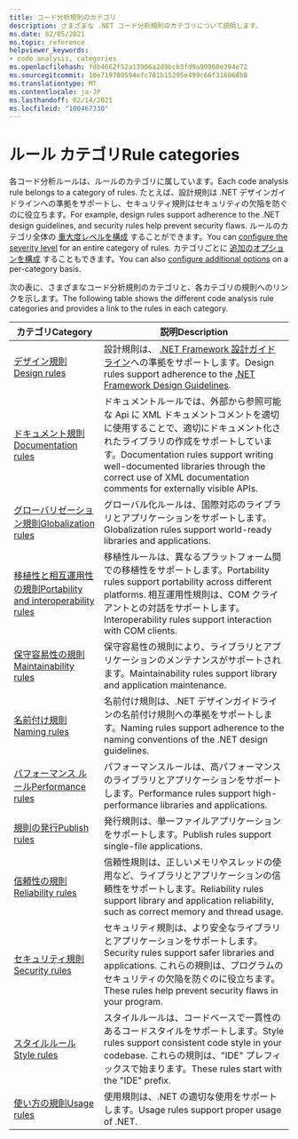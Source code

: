 ```yaml
---
title: コード分析規則のカテゴリ
description: さまざまな .NET コード分析規則のカテゴリについて説明します。
ms.date: 02/05/2021
ms.topic: reference
helpviewer_keywords:
- code analysis, categories
ms.openlocfilehash: fdb4662f52a13906a2d9bcb3fd9a90860e394e72
ms.sourcegitcommit: 10e719780594efc781b15295e499c66f316068b8
ms.translationtype: MT
ms.contentlocale: ja-JP
ms.lasthandoff: 02/14/2021
ms.locfileid: "100467330"
---
```

# <a name="rule-categories"></a><span data-ttu-id="dbc26-103">ルール カテゴリ</span><span class="sxs-lookup"><span data-stu-id="dbc26-103">Rule categories</span></span>

<span data-ttu-id="dbc26-104">各コード分析ルールは、ルールのカテゴリに属しています。</span><span class="sxs-lookup"><span data-stu-id="dbc26-104">Each code analysis rule belongs to a category of rules.</span></span> <span data-ttu-id="dbc26-105">たとえば、設計規則は .NET デザインガイドラインへの準拠をサポートし、セキュリティ規則はセキュリティの欠陥を防ぐのに役立ちます。</span><span class="sxs-lookup"><span data-stu-id="dbc26-105">For example, design rules support adherence to the .NET design guidelines, and security rules help prevent security flaws.</span></span> <span data-ttu-id="dbc26-106">ルールのカテゴリ全体の [重大度レベルを構成](configuration-options.md#scope) することができます。</span><span class="sxs-lookup"><span data-stu-id="dbc26-106">You can [configure the severity level](configuration-options.md#scope) for an entire category of rules.</span></span> <span data-ttu-id="dbc26-107">カテゴリごとに [追加のオプションを構成](code-quality-rule-options.md#category-of-rules) することもできます。</span><span class="sxs-lookup"><span data-stu-id="dbc26-107">You can also [configure additional options](code-quality-rule-options.md#category-of-rules) on a per-category basis.</span></span>

<span data-ttu-id="dbc26-108">次の表に、さまざまなコード分析規則のカテゴリと、各カテゴリの規則へのリンクを示します。</span><span class="sxs-lookup"><span data-stu-id="dbc26-108">The following table shows the different code analysis rule categories and provides a link to the rules in each category.</span></span>

| <span data-ttu-id="dbc26-109">カテゴリ</span><span class="sxs-lookup"><span data-stu-id="dbc26-109">Category</span></span> | <span data-ttu-id="dbc26-110">説明</span><span class="sxs-lookup"><span data-stu-id="dbc26-110">Description</span></span> |
| - | - |
| [<span data-ttu-id="dbc26-111">デザイン規則</span><span class="sxs-lookup"><span data-stu-id="dbc26-111">Design rules</span></span>](quality-rules/design-warnings.md) | <span data-ttu-id="dbc26-112">設計規則は、 [.NET Framework 設計ガイドライン](../../standard/design-guidelines/index.md)への準拠をサポートします。</span><span class="sxs-lookup"><span data-stu-id="dbc26-112">Design rules support adherence to the [.NET Framework Design Guidelines](../../standard/design-guidelines/index.md).</span></span> |
| [<span data-ttu-id="dbc26-113">ドキュメント規則</span><span class="sxs-lookup"><span data-stu-id="dbc26-113">Documentation rules</span></span>](quality-rules/documentation-warnings.md) | <span data-ttu-id="dbc26-114">ドキュメントルールでは、外部から参照可能な Api に XML ドキュメントコメントを適切に使用することで、適切にドキュメント化されたライブラリの作成をサポートしています。</span><span class="sxs-lookup"><span data-stu-id="dbc26-114">Documentation rules support writing well-documented libraries through the correct use of XML documentation comments for externally visible APIs.</span></span> |
| [<span data-ttu-id="dbc26-115">グローバリゼーション規則</span><span class="sxs-lookup"><span data-stu-id="dbc26-115">Globalization rules</span></span>](quality-rules/globalization-warnings.md) | <span data-ttu-id="dbc26-116">グローバル化ルールは、国際対応のライブラリとアプリケーションをサポートします。</span><span class="sxs-lookup"><span data-stu-id="dbc26-116">Globalization rules support world-ready libraries and applications.</span></span> |
| [<span data-ttu-id="dbc26-117">移植性と相互運用性の規則</span><span class="sxs-lookup"><span data-stu-id="dbc26-117">Portability and interoperability rules</span></span>](quality-rules/interoperability-warnings.md) | <span data-ttu-id="dbc26-118">移植性ルールは、異なるプラットフォーム間での移植性をサポートします。</span><span class="sxs-lookup"><span data-stu-id="dbc26-118">Portability rules support portability across different platforms.</span></span> <span data-ttu-id="dbc26-119">相互運用性規則は、COM クライアントとの対話をサポートします。</span><span class="sxs-lookup"><span data-stu-id="dbc26-119">Interoperability rules support interaction with COM clients.</span></span> |
| [<span data-ttu-id="dbc26-120">保守容易性の規則</span><span class="sxs-lookup"><span data-stu-id="dbc26-120">Maintainability rules</span></span>](quality-rules/maintainability-warnings.md) | <span data-ttu-id="dbc26-121">保守容易性の規則により、ライブラリとアプリケーションのメンテナンスがサポートされます。</span><span class="sxs-lookup"><span data-stu-id="dbc26-121">Maintainability rules support library and application maintenance.</span></span> |
| [<span data-ttu-id="dbc26-122">名前付け規則</span><span class="sxs-lookup"><span data-stu-id="dbc26-122">Naming rules</span></span>](quality-rules/naming-warnings.md) | <span data-ttu-id="dbc26-123">名前付け規則は、.NET デザインガイドラインの名前付け規則への準拠をサポートします。</span><span class="sxs-lookup"><span data-stu-id="dbc26-123">Naming rules support adherence to the naming conventions of the .NET design guidelines.</span></span> |
| [<span data-ttu-id="dbc26-124">パフォーマンス ルール</span><span class="sxs-lookup"><span data-stu-id="dbc26-124">Performance rules</span></span>](quality-rules/performance-warnings.md) | <span data-ttu-id="dbc26-125">パフォーマンスルールは、高パフォーマンスのライブラリとアプリケーションをサポートします。</span><span class="sxs-lookup"><span data-stu-id="dbc26-125">Performance rules support high-performance libraries and applications.</span></span> |
| [<span data-ttu-id="dbc26-126">規則の発行</span><span class="sxs-lookup"><span data-stu-id="dbc26-126">Publish rules</span></span>](quality-rules/publish-warnings.md) | <span data-ttu-id="dbc26-127">発行規則は、単一ファイルアプリケーションをサポートします。</span><span class="sxs-lookup"><span data-stu-id="dbc26-127">Publish rules support single-file applications.</span></span> |
| [<span data-ttu-id="dbc26-128">信頼性の規則</span><span class="sxs-lookup"><span data-stu-id="dbc26-128">Reliability rules</span></span>](quality-rules/reliability-warnings.md) | <span data-ttu-id="dbc26-129">信頼性規則は、正しいメモリやスレッドの使用など、ライブラリとアプリケーションの信頼性をサポートします。</span><span class="sxs-lookup"><span data-stu-id="dbc26-129">Reliability rules support library and application reliability, such as correct memory and thread usage.</span></span> |
| [<span data-ttu-id="dbc26-130">セキュリティ規則</span><span class="sxs-lookup"><span data-stu-id="dbc26-130">Security rules</span></span>](quality-rules/security-warnings.md) | <span data-ttu-id="dbc26-131">セキュリティ規則は、より安全なライブラリとアプリケーションをサポートします。</span><span class="sxs-lookup"><span data-stu-id="dbc26-131">Security rules support safer libraries and applications.</span></span> <span data-ttu-id="dbc26-132">これらの規則は、プログラムのセキュリティの欠陥を防ぐのに役立ちます。</span><span class="sxs-lookup"><span data-stu-id="dbc26-132">These rules help prevent security flaws in your program.</span></span> |
| [<span data-ttu-id="dbc26-133">スタイルルール</span><span class="sxs-lookup"><span data-stu-id="dbc26-133">Style rules</span></span>](style-rules/index.md) | <span data-ttu-id="dbc26-134">スタイルルールは、コードベースで一貫性のあるコードスタイルをサポートします。</span><span class="sxs-lookup"><span data-stu-id="dbc26-134">Style rules support consistent code style in your codebase.</span></span> <span data-ttu-id="dbc26-135">これらの規則は、"IDE" プレフィックスで始まります。</span><span class="sxs-lookup"><span data-stu-id="dbc26-135">These rules start with the "IDE" prefix.</span></span> |
| [<span data-ttu-id="dbc26-136">使い方の規則</span><span class="sxs-lookup"><span data-stu-id="dbc26-136">Usage rules</span></span>](quality-rules/usage-warnings.md) | <span data-ttu-id="dbc26-137">使用規則は、.NET の適切な使用をサポートします。</span><span class="sxs-lookup"><span data-stu-id="dbc26-137">Usage rules support proper usage of .NET.</span></span> |
